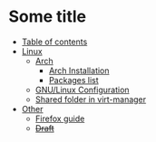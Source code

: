 # Some title

- [Table of contents](README.md)
- [Linux]()
    * [Arch]()
        * [Arch Installation](linux/arch/installation.md)
        * [Packages list](linux/arch/packages.md)
    * [GNU/Linux Configuration](linux/guide.md)
    * [Shared folder in virt-manager](linux/shared.md)
- [Other]()
    * [Firefox guide](other/firefox.md)
    * [~~Draft~~](other/draft.md)
